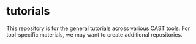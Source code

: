 # tutorials

This repository is for the general tutorials across various CAST tools. For tool-specific materials, we may want to create additional repositories.

